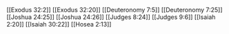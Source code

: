 [[Exodus 32:2]]
[[Exodus 32:20]]
[[Deuteronomy 7:5]]
[[Deuteronomy 7:25]]
[[Joshua 24:25]]
[[Joshua 24:26]]
[[Judges 8:24]]
[[Judges 9:6]]
[[Isaiah 2:20]]
[[Isaiah 30:22]]
[[Hosea 2:13]]
